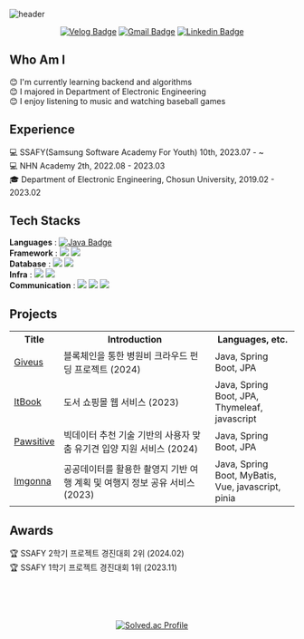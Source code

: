 ![header](https://capsule-render.vercel.app/api?type=venom&color=6a9951&height=160&section=header&text=honeyi's%20github&fontSize=50)

<div align="center">

 
  [![Velog Badge](http://img.shields.io/badge/-Velog-20c997?style=flat&link=https://velog.io/@yihoney/posts)](https://velog.io/@yihoney/posts) [![Gmail Badge](https://img.shields.io/badge/Gmail-d14836?style=flat-square&logo=Gmail&logoColor=white&link=mailto:leehoney86@gmail.com)](mailto:leehoney86@gmail.com) [![Linkedin Badge](https://img.shields.io/badge/-LinkedIn-blue?style=flat-square&logo=Linkedin&logoColor=white&link=https://www.linkedin.com/in/%ED%95%98%EB%8A%AC-%EC%9D%B4-816b70269/)](https://www.linkedin.com/in/%ED%95%98%EB%8A%AC-%EC%9D%B4-816b70269/)


 
</div>


## Who Am I
:blush: I'm currently learning backend and algorithms <br>
:blush: I majored in Department of Electronic Engineering <br>
:blush: I enjoy listening to music and watching baseball games <br>

## Experience 
:computer: SSAFY(Samsung Software Academy For Youth) 10th, 2023.07 - ~ <br>
:computer: NHN Academy 2th, 2022.08 - 2023.03 <br>
:mortar_board: Department of Electronic Engineering, Chosun University, 2019.02 - 2023.02 <br>

## Tech Stacks
**Languages** : [![Java Badge](https://img.shields.io/badge/Java-007396?style=flat&logo=java&logoColor=white)](https://github.com/yihoney/algorithm)&nbsp; <br>
**Framework** : <img src="https://img.shields.io/badge/Spring-6DB33F?style=flat&logo=spring&logoColor=white"/>
<img src="https://img.shields.io/badge/Hibernate-59666C?style=flat&logo=Hibernate&logoColor=white"/> <br>
**Database** :
<img src="https://img.shields.io/badge/MySQL-07405E?style=flat&logo=mysql&logoColor=white"/>
<img src="https://img.shields.io/badge/redis-%23DD0031.svg?style=flat&logo=redis&logoColor=white"/> <br>
**Infra** :
<img src="https://img.shields.io/badge/docker-%230db7ed.svg?style=flat&logo=docker&logoColor=white"/>
<img src="https://img.shields.io/badge/jenkins-%232C5263.svg?style=flat&logo=jenkins&logoColor=white"/> <br>
**Communication** : 
<img src="https://img.shields.io/badge/Git-F05032?style=flat&logo=git&logoColor=white"/>
<img src="https://img.shields.io/badge/Jira-0052CC?style=flat&logo=jirasoftware&logoColor=white"/>
<img src="https://img.shields.io/badge/Notion-000000?style=flat&logo=notion&logoColor=white"/>


## Projects
<table>
  <tr>
    <th>Title</th>
    <th>Introduction</th>
    <th>Languages, etc.</th>
  </tr>
  <tr>
    <td><a href="https://github.com/yihoney/giveus">Giveus</a></td>
    <td>블록체인을 통한 병원비 크라우드 펀딩 프로젝트 (2024) </td>
    <td> Java, Spring Boot, JPA </td>
  </tr>
  <tr>
    <td><a href="https://github.com/itbook-store">ItBook</a></td>
    <td>도서 쇼핑몰 웹 서비스 (2023) </td>
    <td> Java, Spring Boot, JPA, <br> Thymeleaf, javascript </td>
  </tr>
  <tr>
    <td><a href="https://github.com/yihoney/pawsitive">Pawsitive</a></td>
    <td>빅데이터 추천 기술 기반의 사용자 맞춤 유기견 입양 지원 서비스 (2024) </td>
    <td> Java, Spring Boot, JPA </td>
  </tr>
   <tr>
    <td><a href="https://github.com/SSAFY-imgonna">Imgonna</a></td>
    <td>공공데이터를 활용한 촬영지 기반 여행 계획 및 여행지 정보 공유 서비스 (2023) </td>
    <td> Java, Spring Boot, MyBatis, <br> Vue, javascript, pinia </td>
  </tr>
</table>

## Awards
:trophy: SSAFY 2학기 프로젝트 경진대회 2위 (2024.02) <br>
:trophy: SSAFY 1학기 프로젝트 경진대회 1위 (2023.11) <br>

<br><br><br>
<div align="center">
	
  [![Solved.ac Profile](http://mazassumnida.wtf/api/generate_badge?boj=leehoney)](https://solved.ac/leehoney)
	
</div>
 

